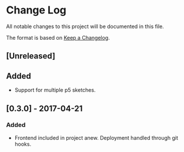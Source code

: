 # Change Log
All notable changes to this project will be documented in this file.

The format is based on [Keep a Changelog](http://keepachangelog.com/).

## [Unreleased]
## Added
- Support for multiple p5 sketches.

## [0.3.0] - 2017-04-21
### Added
- Frontend included in project anew. Deployment handled through git hooks.

